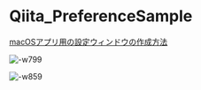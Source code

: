 # Qiita_PreferenceSample

[macOSアプリ用の設定ウィンドウの作成方法](https://qiita.com/IKEH/items/e11911d01a417b577353)

![-w799](https://i.imgur.com/ovxjsuT.jpg)

![-w859](https://i.imgur.com/CcSEi9h.jpg)
